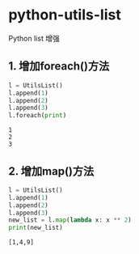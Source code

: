 # python-utils-list

Python list 增强

## 1. 增加foreach()方法

```python
l = UtilsList()
l.append(1)
l.append(2)
l.append(3)
l.foreach(print)
```

```
1
2
3
```

## 2. 增加map()方法

```python
l = UtilsList()
l.append(1)
l.append(2)
l.append(3)
new_list = l.map(lambda x: x ** 2)
print(new_list)
```

```
[1,4,9]
```
